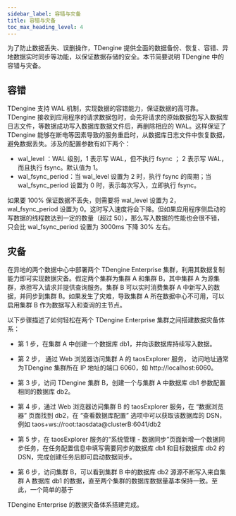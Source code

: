 ```yaml
---
sidebar_label: 容错与灾备
title: 容错与灾备
toc_max_heading_level: 4
---
```


为了防止数据丢失、误删操作，TDengine 提供全面的数据备份、恢复、容错、异地数据实时同步等功能，以保证数据存储的安全。本节简要说明 TDengine 中的容错与灾备。

## 容错

TDengine 支持 WAL 机制，实现数据的容错能力，保证数据的高可靠。TDengine 接收到应用程序的请求数据包时，会先将请求的原始数据包写入数据库日志文件，等数据成功写入数据库数据文件后，再删除相应的 WAL。这样保证了 TDengine 能够在断电等因素导致的服务重启时，从数据库日志文件中恢复数据，避免数据丢失。涉及的配置参数有如下两个：

- wal_level ：WAL 级别，1 表示写 WAL，但不执行 fsync ； 2 表示写 WAL，而且执行 fsync。默认值为 1。
- wal_fsync_period：当 wal_level 设置为 2 时，执行 fsync 的周期；当 wal_fsync_period 设置为 0 时，表示每次写入，立即执行 fsync。

如果要 100% 保证数据不丢失，则需要将 wal_level 设置为 2，wal_fsync_period 设置为 0。这时写入速度将会下降。但如果应用程序侧启动的写数据的线程数达到一定的数量（超过 50），那么写入数据的性能也会很不错，只会比 wal_fsync_period 设置为 3000ms 下降 30% 左右。

## 灾备

在异地的两个数据中心中部署两个 TDengine Enterprise 集群，利用其数据复制能力即可实现数据灾备。假定两个集群为集群 A 和集群 B，其中集群 A 为源集群，承担写入请求并提供查询服务。集群 B 可以实时消费集群 A 中新写入的数据，并同步到集群 B。如果发生了灾难，导致集群 A 所在数据中心不可用，可以启用集群 B 作为数据写入和查询的主节点。

以下步骤描述了如何轻松在两个 TDengine Enterprise 集群之间搭建数据灾备体系：

- 第 1 步，在集群 A 中创建一个数据库 db1，并向该数据库持续写入数据。

- 第 2 步， 通过 Web 浏览器访问集群 A 的 taosExplorer 服务， 访问地址通常 为TDengine 集群所在 IP 地址的端口 6060，如 http://localhost:6060。

- 第 3 步，访问 TDengine 集群 B，创建一个与集群 A 中数据库 db1 参数配置相同的数据库 db2。

- 第 4 步，通过 Web 浏览器访问集群 B 的 taosExplorer 服务，在 “数据浏览器” 页面找到 db2，在 “查看数据库配置” 选项中可以获取该数据库的 DSN，例如 taos+ws://root:taosdata@clusterB:6041/db2

- 第 5 步，在 taosExplorer 服务的“系统管理 - 数据同步”页面新增一个数据同步任务，在任务配置信息中填写需要同步的数据库 db1 和目标数据库 db2 的 DSN，完成创建任务后即可启动数据同步。

- 第 6 步，访问集群 B，可以看到集群 B 中的数据库 db2 源源不断写入来自集群 A 数据库 db1 的数据，直至两个集群的数据库数据量基本保持一致。至此，一个简单的基于

TDengine Enterprise 的数据灾备体系搭建完成。